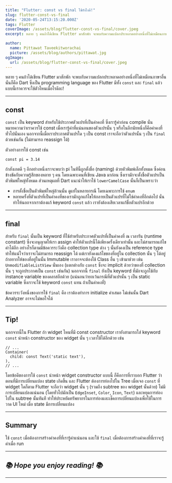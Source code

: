 ```yaml
---
title: "Flutter: const vs final ใช้ยังไงดี!"
slug: flutter-const-vs-final
date: '2020-05-24T13:15:20.000Z'
tags: Flutter
coverImage: /assets/blog/flutter-const-vs-final/cover.jpeg
excerpt: หลาย ๆ คนถ้าได้เขียน Flutter มาสักพัก จะพบกับความแปลกประหลาดอย่างหนึ่งที่ไม่เหมือนภาษาอื่น นั่นก็คือ Dart ซึ่งเป็น programming language ของ Flutter มีทั้ง const และ final แล้วแบบนี้เราควรจะใช้ตัวไหนเมื่อไรดีละ!

author:
  name: Pittawat Taveekitworachai
  picture: /assets/blog/authors/pittawat.jpg
ogImage:
  url: /assets/blog/flutter-const-vs-final/cover.jpeg
---
```


หลาย ๆ คนถ้าได้เขียน Flutter มาสักพัก จะพบกับความแปลกประหลาดอย่างหนึ่งที่ไม่เหมือนภาษาอื่น นั่นก็คือ Dart ซึ่งเป็น programming language ของ Flutter มีทั้ง `const` และ `final` แล้วแบบนี้เราควรจะใช้ตัวไหนเมื่อไรดีละ!

---

## const

`const` เป็น keyword สำหรับใช้ประกาศตัวแปรที่เป็นค่าคงที่ ซึ่งเรารู้ค่าก่อน compile นั่นหมายความว่าเราควรใช้ const เมื่อเรารู้ค่าที่แน่นอนของตัวแปรนั้น ๆ หรือในอีกนัยหนึ่งก็คือค่าคงที่ทั่วไปนั่นเอง นอกจากนี้เมื่อเราประกาศตัวแปรใด ๆ เป็น const เราจะถือว่าตัวแปรนั้น ๆ เป็น `final` ด้วยเช่นกัน (ไม่สามารถ reassign ได้)

ตัวอย่างการใช้ const เช่น

    const pi = 3.14

ถ้าสังเกตดี ๆ อีกอย่างหนึ่งเราจะพบว่า pi ในทีนี้ถูกตั้งชื่อ (naming) ด้วยตัวพิมพ์เล็กทั้งหมด ซึ่งค่อนข้างขัดกับความรู้สึกของหลาย ๆ คน โดยเฉพาะคนที่เขียน Java มาก่อน ซึ่งเรามักจะตั้งชื่อตัวแปรเป็นตัวพิมพ์ใหญ่ทั้งหมด ส่วนเหตุผลที่ Dart แนะนำให้เราใช้ `lowerCamelCase` นั้นก็เป็นเพราะว่า

- การตั้งชื่อเป็นตัวพิมพ์ใหญ่ล้วนนั้น ดูแย่ในหลายกรณี โดยเฉพาะการใช้ `enum`
- หลายครั้งที่ตัวแปรที่เป็นค่าคงที่ของเรามักถูกแก้ไขให้กลายเป็นตัวแปรที่ไม่ใช่ค่าคงที่อีกต่อไป นั่นทำให้นอกจากเราต้องแก้ keyword `const` แล้ว เรายังต้องเสียเวลาแก้ชื่อตัวแปรอีกด้วย

---

## final

สำหรับ `final` นั้นเป็น keyword ที่ใช้สำหรับประกาศตัวแปรที่เป็นค่าคงที่ ณ เวลารัน (runtime constant) ซึ่งจะอนุญาตให้เรา assign ค่าให้ตัวแปรนี้ได้เพียงครั้งเดียวเท่านั้น และไม่สามารถแก้ไขค่าได้อีก อย่างไรก็ตามมีข้อควรระวังคือ collection type ต่าง ๆ นั้นยังคงเป็น reference type ทำให้แน่ใจว่าเราจะไม่สามารถ reassign ได้ แต่เรายังคงแก้ไขของที่อยู่ใน collection นั้น ๆ ได้อยู่ ถ้าอยากให้ของที่อยู่ในนั้น Immutable เราอาจจะต้องใช้ Class อื่น ๆ เข้ามาช่วย เช่น `UnmodifiableListView` นั่นเอง (แตกต่างกับ `const` ซึ่งจะ implicit ด้วยว่าของที่ collection นั้น ๆ จะถูกประกาศเป็น `const` เช่นกัน) นอกจากนี้ `final` ยังเป็น keyword ที่มักจะถูกใช้กับ instance variable ของคลาสอีกด้วย (แน่นอนว่ายกเว้นกรณีที่ตัวแปรนั้น ๆ เป็น static variable ซึ่งเราจะใช้ keyword `const` แทน ถ้าเป็นค่าคงที่)

ข้อควรระวังหนึ่งของการใช้ `final` คือ เราต้องทำการ initialize ค่าเสมอ ไม่เช่นนั้น Dart Analyzer อาจจะไม่พอใจได้

---

## Tip!

นอกจากนี้ใน Flutter ถ้า widget ไหนที่มี const constructor เรายังสามารถใส่ keyword `const` นำหน้า constructor ของ widget นั้น ๆ เวลาใช้ได้อีกด้วย เช่น

    // ...
    Container(
      child: const Text('static text'),
    ),
    // ...

โดยข้อดีของการใช้ `const` นำหน้า widget constructor แบบนี้ ก็คือการที่เราบอก Flutter ว่าตอนที่มีการเปลี่ยนแปลง state เกิดขึ้น และ Flutter ต้องการท่องไปใน Tree เมื่อเจอ `const` ที่ widget ใดก็ตาม Flutter จะถือว่า widget นั้น ๆ (รวมถึง subtree ของ widget นั้นด้วย) ไม่มีการเปลี่ยนแปลงแน่นอน (โดยทั่วไปมักเป็น `EdgeInset`, `Color`, `Icon`, `Text`) และหยุดการท่องไปใน subtree นั้นทันที ทำให้ประหยัดทรัพยากรในการท่องและเช็คการเปลี่ยนแปลงเพื่อใช้ในการวาด UI ใหม่ เมื่อ state มีการเปลี่ยนแปลง

---

## Summary

ใช้ `const` เมื่อต้องการสร้างค่าคงที่ที่เรารู้ค่าแน่นอน และใช้ `final` เมื่อต้องการสร้างค่าคงที่ที่เราจะรู้ค่าเมื่อ run

---

## *📚 Hope you enjoy reading! 📚*

---

